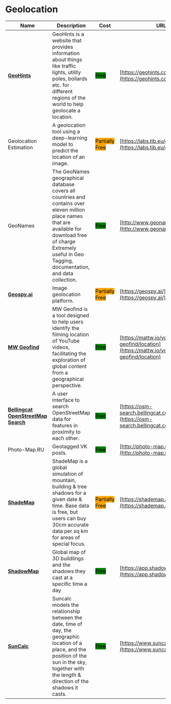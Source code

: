 # Geolocation

| Name | Description | Cost | URL |
| --- | --- | --- | --- |
| [**GeoHints**](../../tools/geohints/README.md) | GeoHints is a website that provides information about things like traffic lights, utility poles, bollards etc. for different regions of the world to help geolocate a location. | <mark style="background-color:green;">Free</mark> | [https://geohints.com/](https://geohints.com/) |
| Geolocation Estimation | A geolocation tool using a deep-learning model to predict the location of an image. | <mark style="background-color:orange;">Partially Free</mark> | [https://labs.tib.eu/geoestimation/](https://labs.tib.eu/geoestimation/) |
| GeoNames | The GeoNames geographical database covers all countries and contains over eleven million place names that are available for download free of charge Extremely useful in Geo Tagging, documentation, and data collection. | <mark style="background-color:green;">Free</mark> | [http://www.geonames.org/](http://www.geonames.org/) |
| [**Geospy.ai**](../../tools/geospy.ai/README.md) | Image geolocation platform. | <mark style="background-color:orange;">Partially Free</mark> | [https://geospy.ai/](https://geospy.ai/) |
| [**MW Geofind**](../../tools/mw-geofind/README.md) | MW Geofind is a tool designed to help users identify the filming location of YouTube videos, facilitating the exploration of global content from a geographical perspective. | <mark style="background-color:green;">Free</mark> | [https://mattw.io/youtube-geofind/location](https://mattw.io/youtube-geofind/location) |
| [**Bellingcat OpenStreetMap Search**](../../tools/openstreetmap-search-tool/README.md) | A user interface to search OpenStreetMap data for features in proximity to each other. | <mark style="background-color:green;">Free</mark> | [https://osm-search.bellingcat.com/](https://osm-search.bellingcat.com/) |
| Photo-Map.RU | Geotagged VK posts. | <mark style="background-color:green;">Free</mark> | [http://photo-map.ru/](http://photo-map.ru/) |
| [**ShadeMap**](../../tools/shademap/README.md) | ShadeMap is a global simulation of mountain, building & tree shadows for a given date & time. Base data is free, but users can buy 30cm accurate data per sq km for areas of special focus. | <mark style="background-color:orange;">Partially Free</mark> | [https://shademap.app](https://shademap.app) |
| [**ShadowMap**](../../tools/shadowmap/README.md) | Global map of 3D buildlings and the shadows they cast at a specific time a day | <mark style="background-color:green;">Free</mark> | [https://app.shadowmap.org/](https://app.shadowmap.org/) |
| [**SunCalc**](../../tools/suncalc/README.md) | Suncalc models the relationship between the date, time of day, the geographic location of a place, and the position of the sun in the sky, together with the length & direction of the shadows it casts. | <mark style="background-color:green;">Free</mark> | [https://www.suncalc.org](https://www.suncalc.org) |